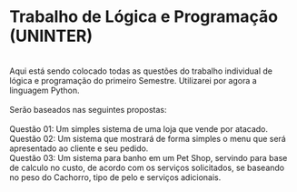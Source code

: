# Trabalho de Lógica e Programação (UNINTER)
<br>
Aqui está sendo colocado todas as questões do trabalho individual de lógica e programação do primeiro Semestre.
Utilizarei por agora a linguagem Python.
<br>
<br>
Serão baseados nas seguintes propostas:<br>
<br>
Questão 01: Um simples sistema de uma loja que vende por atacado.
<br>
Questão 02: Um sistema que mostrará de forma simples o menu que será apresentado ao cliente e seu pedido.
<br>
Questão 03: Um sistema para banho em um Pet Shop, servindo para base de calculo no custo, de acordo com os serviços solicitados, se baseando no peso do Cachorro, tipo de pelo e serviços adicionais.
